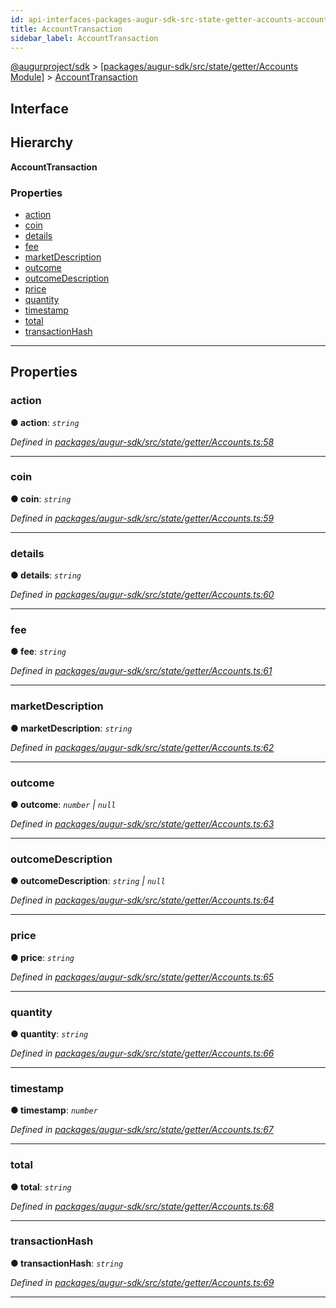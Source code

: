 ```yaml
---
id: api-interfaces-packages-augur-sdk-src-state-getter-accounts-accounttransaction
title: AccountTransaction
sidebar_label: AccountTransaction
---
```


[@augurproject/sdk](api-readme.md) > [[packages/augur-sdk/src/state/getter/Accounts Module]](api-modules-packages-augur-sdk-src-state-getter-accounts-module.md) > [AccountTransaction](api-interfaces-packages-augur-sdk-src-state-getter-accounts-accounttransaction.md)

## Interface

## Hierarchy

**AccountTransaction**

### Properties

* [action](api-interfaces-packages-augur-sdk-src-state-getter-accounts-accounttransaction.md#action)
* [coin](api-interfaces-packages-augur-sdk-src-state-getter-accounts-accounttransaction.md#coin)
* [details](api-interfaces-packages-augur-sdk-src-state-getter-accounts-accounttransaction.md#details)
* [fee](api-interfaces-packages-augur-sdk-src-state-getter-accounts-accounttransaction.md#fee)
* [marketDescription](api-interfaces-packages-augur-sdk-src-state-getter-accounts-accounttransaction.md#marketdescription)
* [outcome](api-interfaces-packages-augur-sdk-src-state-getter-accounts-accounttransaction.md#outcome)
* [outcomeDescription](api-interfaces-packages-augur-sdk-src-state-getter-accounts-accounttransaction.md#outcomedescription)
* [price](api-interfaces-packages-augur-sdk-src-state-getter-accounts-accounttransaction.md#price)
* [quantity](api-interfaces-packages-augur-sdk-src-state-getter-accounts-accounttransaction.md#quantity)
* [timestamp](api-interfaces-packages-augur-sdk-src-state-getter-accounts-accounttransaction.md#timestamp)
* [total](api-interfaces-packages-augur-sdk-src-state-getter-accounts-accounttransaction.md#total)
* [transactionHash](api-interfaces-packages-augur-sdk-src-state-getter-accounts-accounttransaction.md#transactionhash)

---

## Properties

<a id="action"></a>

###  action

**● action**: *`string`*

*Defined in [packages/augur-sdk/src/state/getter/Accounts.ts:58](https://github.com/AugurProject/augur/blob/b4365d6894/packages/augur-sdk/src/state/getter/Accounts.ts#L58)*

___
<a id="coin"></a>

###  coin

**● coin**: *`string`*

*Defined in [packages/augur-sdk/src/state/getter/Accounts.ts:59](https://github.com/AugurProject/augur/blob/b4365d6894/packages/augur-sdk/src/state/getter/Accounts.ts#L59)*

___
<a id="details"></a>

###  details

**● details**: *`string`*

*Defined in [packages/augur-sdk/src/state/getter/Accounts.ts:60](https://github.com/AugurProject/augur/blob/b4365d6894/packages/augur-sdk/src/state/getter/Accounts.ts#L60)*

___
<a id="fee"></a>

###  fee

**● fee**: *`string`*

*Defined in [packages/augur-sdk/src/state/getter/Accounts.ts:61](https://github.com/AugurProject/augur/blob/b4365d6894/packages/augur-sdk/src/state/getter/Accounts.ts#L61)*

___
<a id="marketdescription"></a>

###  marketDescription

**● marketDescription**: *`string`*

*Defined in [packages/augur-sdk/src/state/getter/Accounts.ts:62](https://github.com/AugurProject/augur/blob/b4365d6894/packages/augur-sdk/src/state/getter/Accounts.ts#L62)*

___
<a id="outcome"></a>

###  outcome

**● outcome**: *`number` \| `null`*

*Defined in [packages/augur-sdk/src/state/getter/Accounts.ts:63](https://github.com/AugurProject/augur/blob/b4365d6894/packages/augur-sdk/src/state/getter/Accounts.ts#L63)*

___
<a id="outcomedescription"></a>

###  outcomeDescription

**● outcomeDescription**: *`string` \| `null`*

*Defined in [packages/augur-sdk/src/state/getter/Accounts.ts:64](https://github.com/AugurProject/augur/blob/b4365d6894/packages/augur-sdk/src/state/getter/Accounts.ts#L64)*

___
<a id="price"></a>

###  price

**● price**: *`string`*

*Defined in [packages/augur-sdk/src/state/getter/Accounts.ts:65](https://github.com/AugurProject/augur/blob/b4365d6894/packages/augur-sdk/src/state/getter/Accounts.ts#L65)*

___
<a id="quantity"></a>

###  quantity

**● quantity**: *`string`*

*Defined in [packages/augur-sdk/src/state/getter/Accounts.ts:66](https://github.com/AugurProject/augur/blob/b4365d6894/packages/augur-sdk/src/state/getter/Accounts.ts#L66)*

___
<a id="timestamp"></a>

###  timestamp

**● timestamp**: *`number`*

*Defined in [packages/augur-sdk/src/state/getter/Accounts.ts:67](https://github.com/AugurProject/augur/blob/b4365d6894/packages/augur-sdk/src/state/getter/Accounts.ts#L67)*

___
<a id="total"></a>

###  total

**● total**: *`string`*

*Defined in [packages/augur-sdk/src/state/getter/Accounts.ts:68](https://github.com/AugurProject/augur/blob/b4365d6894/packages/augur-sdk/src/state/getter/Accounts.ts#L68)*

___
<a id="transactionhash"></a>

###  transactionHash

**● transactionHash**: *`string`*

*Defined in [packages/augur-sdk/src/state/getter/Accounts.ts:69](https://github.com/AugurProject/augur/blob/b4365d6894/packages/augur-sdk/src/state/getter/Accounts.ts#L69)*

___

